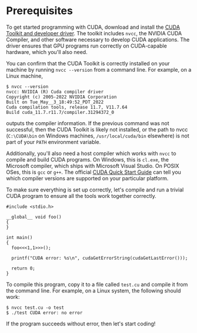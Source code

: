 # Prerequisites

To get started programming with CUDA, download and install the [CUDA Toolkit and developer driver](https://developer.nvidia.com/cuda-downloads). The toolkit includes `nvcc`, the NVIDIA CUDA Compiler, and other software necessary to develop CUDA applications. The driver ensures that GPU programs run correctly on CUDA-capable hardware, which you'll also need.

You can confirm that the CUDA Toolkit is correctly installed on your machine by running `nvcc --version` from a command line. For example, on a Linux machine,

```
$ nvcc --version
nvcc: NVIDIA (R) Cuda compiler driver
Copyright (c) 2005-2022 NVIDIA Corporation
Built on Tue_May__3_18:49:52_PDT_2022
Cuda compilation tools, release 11.7, V11.7.64
Build cuda_11.7.r11.7/compiler.31294372_0
```

outputs the compiler information. If the previous command was not successful, then the CUDA Toolkit is likely not installed, or the path to nvcc (`C:\CUDA\bin` on Windows machines, `/usr/local/cuda/bin` elsewhere) is not part of your `PATH` environment variable.

Additionally, you'll also need a host compiler which works with `nvcc` to compile and build CUDA programs. On Windows, this is `cl.exe`, the Microsoft compiler, which ships with Microsoft Visual Studio. On POSIX OSes, this is `gcc` or `g++`. The official [CUDA Quick Start Guide](https://docs.nvidia.com/cuda/cuda-quick-start-guide/index.html) can tell you which compiler versions are supported on your particular platform.

To make sure everything is set up correctly, let's compile and run a trivial CUDA program to ensure all the tools work together correctly.

```
#include <stdio.h>

__global__ void foo()
{
}

int main()
{
  foo<<<1,1>>>();

  printf("CUDA error: %s\n", cudaGetErrorString(cudaGetLastError()));

  return 0;
}
```

To compile this program, copy it to a file called `test.cu` and compile it from the command line. For example, on a Linux system, the following should work:

```
$ nvcc test.cu -o test
$ ./test CUDA error: no error
```

If the program succeeds without error, then let's start coding!

